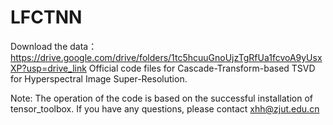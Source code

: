 # LFCTNN
Download the data：https://drive.google.com/drive/folders/1tc5hcuuGnoUjzTgRfUa1fcvoA9yUsxXP?usp=drive_link
Official code files for Cascade-Transform-based TSVD for Hyperspectral Image Super-Resolution.

Note: The operation of the code is based on the successful installation of tensor_toolbox. If you have any questions, please contact xhh@zjut.edu.cn
